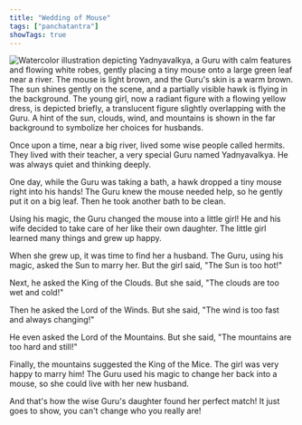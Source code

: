 ```yaml
---
title: "Wedding of Mouse"
tags: ["panchatantra"]
showTags: true
---
```


![Watercolor illustration depicting Yadnyavalkya, a Guru with calm features and flowing white robes, gently placing a tiny mouse onto a large green leaf near a river.  The mouse is light brown, and the Guru's skin is a warm brown.  The sun shines gently on the scene, and a partially visible hawk is flying in the background.  The young girl, now a radiant figure with a flowing yellow dress, is depicted briefly, a translucent figure slightly overlapping with the Guru. A hint of the sun, clouds, wind, and mountains is shown in the far background to symbolize her choices for husbands.](/images/image_panchatantra-wedding-of-mouse1.png)


Once upon a time, near a big river, lived some wise people called hermits.  They lived with their teacher, a very special Guru named Yadnyavalkya.  He was always quiet and thinking deeply.

One day, while the Guru was taking a bath, a hawk dropped a tiny mouse right into his hands!  The Guru knew the mouse needed help, so he gently put it on a big leaf. Then he took another bath to be clean.

Using his magic, the Guru changed the mouse into a little girl! He and his wife decided to take care of her like their own daughter. The little girl learned many things and grew up happy.

When she grew up, it was time to find her a husband.  The Guru, using his magic, asked the Sun to marry her. But the girl said, "The Sun is too hot!" 

Next, he asked the King of the Clouds. But she said, "The clouds are too wet and cold!" 

Then he asked the Lord of the Winds.  But she said, "The wind is too fast and always changing!" 

He even asked the Lord of the Mountains.  But she said, "The mountains are too hard and still!" 

Finally, the mountains suggested the King of the Mice.  The girl was very happy to marry him!  The Guru used his magic to change her back into a mouse, so she could live with her new husband.

And that's how the wise Guru's daughter found her perfect match!  It just goes to show, you can't change who you really are!
